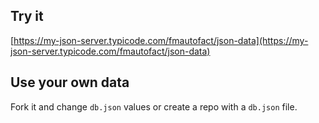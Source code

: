 ## Try it

[https://my-json-server.typicode.com/fmautofact/json-data](https://my-json-server.typicode.com/fmautofact/json-data)

## Use your own data

Fork it and change `db.json` values or create a repo with a `db.json` file.